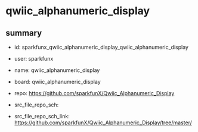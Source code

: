 # qwiic_alphanumeric_display
 
## summary 
* id: sparkfunx_qwiic_alphanumeric_display_qwiic_alphanumeric_display
* user: sparkfunx
* name: qwiic_alphanumeric_display
* board: qwiic_alphanumeric_display
* repo: https://github.com/sparkfunX/Qwiic_Alphanumeric_Display



* src_file_repo_sch: 
* src_file_repo_sch_link: https://github.com/sparkfunX/Qwiic_Alphanumeric_Display/tree/master/






